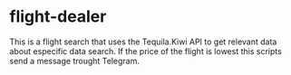 # flight-dealer
This is a flight search that uses the Tequila.Kiwi API to get relevant data about especific data search. 
If the price of the flight is lowest this scripts send a message trought Telegram.
